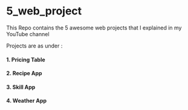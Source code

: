 # 5_web_project
This Repo contains the 5 awesome web projects that I explained in my YouTube channel

Projects are as under :

#### 1. Pricing Table

#### 2. Recipe App

#### 3. Skill App

#### 4. Weather App
